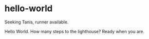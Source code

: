 # hello-world
Seeking Tanis, runner available.

Hello World. How many steps to the lighthouse? Ready when you are. 
